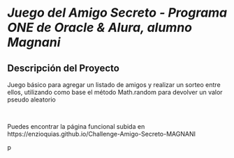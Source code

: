 <h1> <em>Juego del Amigo Secreto - Programa ONE de Oracle & Alura, alumno Magnani </em> </h1>

<h2>Descripción del Proyecto</h2>

<p>Juego básico para agregar un listado de amigos y realizar un sorteo entre ellos, utilizando como base el método Math.random para devolver un valor pseudo aleatorio</p>
<br>
<p>Puedes encontrar la página funcional subida en https://enzioquias.github.io/Challenge-Amigo-Secreto-MAGNANI </p>p
